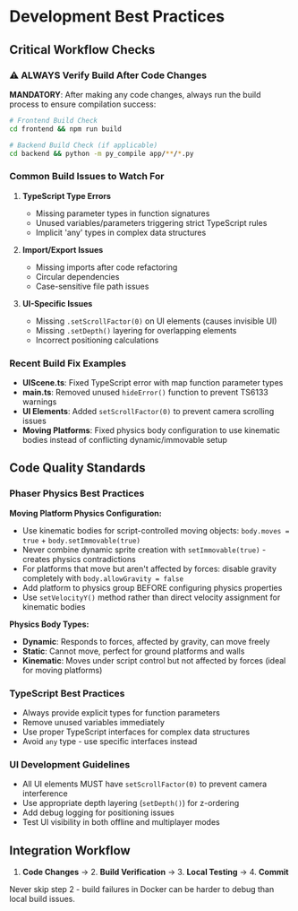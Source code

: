 # Development Best Practices

## Critical Workflow Checks

### ⚠️ **ALWAYS Verify Build After Code Changes**

**MANDATORY**: After making any code changes, always run the build process to ensure compilation success:

```bash
# Frontend Build Check
cd frontend && npm run build

# Backend Build Check (if applicable)
cd backend && python -m py_compile app/**/*.py
```

### Common Build Issues to Watch For

1. **TypeScript Type Errors**

   - Missing parameter types in function signatures
   - Unused variables/parameters triggering strict TypeScript rules
   - Implicit 'any' types in complex data structures

2. **Import/Export Issues**

   - Missing imports after code refactoring
   - Circular dependencies
   - Case-sensitive file path issues

3. **UI-Specific Issues**
   - Missing `.setScrollFactor(0)` on UI elements (causes invisible UI)
   - Missing `.setDepth()` layering for overlapping elements
   - Incorrect positioning calculations

### Recent Build Fix Examples

- **UIScene.ts**: Fixed TypeScript error with map function parameter types
- **main.ts**: Removed unused `hideError()` function to prevent TS6133 warnings
- **UI Elements**: Added `setScrollFactor(0)` to prevent camera scrolling issues
- **Moving Platforms**: Fixed physics body configuration to use kinematic bodies instead of conflicting dynamic/immovable setup

## Code Quality Standards

### Phaser Physics Best Practices

**Moving Platform Physics Configuration:**

- Use kinematic bodies for script-controlled moving objects: `body.moves = true` + `body.setImmovable(true)`
- Never combine dynamic sprite creation with `setImmovable(true)` - creates physics contradictions
- For platforms that move but aren't affected by forces: disable gravity completely with `body.allowGravity = false`
- Add platform to physics group BEFORE configuring physics properties
- Use `setVelocityY()` method rather than direct velocity assignment for kinematic bodies

**Physics Body Types:**

- **Dynamic**: Responds to forces, affected by gravity, can move freely
- **Static**: Cannot move, perfect for ground platforms and walls
- **Kinematic**: Moves under script control but not affected by forces (ideal for moving platforms)

### TypeScript Best Practices

- Always provide explicit types for function parameters
- Remove unused variables immediately
- Use proper TypeScript interfaces for complex data structures
- Avoid `any` type - use specific interfaces instead

### UI Development Guidelines

- All UI elements MUST have `setScrollFactor(0)` to prevent camera interference
- Use appropriate depth layering (`setDepth()`) for z-ordering
- Add debug logging for positioning issues
- Test UI visibility in both offline and multiplayer modes

## Integration Workflow

1. **Code Changes** → 2. **Build Verification** → 3. **Local Testing** → 4. **Commit**

Never skip step 2 - build failures in Docker can be harder to debug than local build issues.
